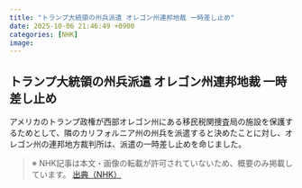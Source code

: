 ```yaml
---
title: "トランプ大統領の州兵派遣 オレゴン州連邦地裁 一時差し止め"
date: 2025-10-06 21:46:49 +0900
categories: [NHK]
image: 
---
```

## トランプ大統領の州兵派遣 オレゴン州連邦地裁 一時差し止め

アメリカのトランプ政権が西部オレゴン州にある移民税関捜査局の施設を保護するためとして、隣のカリフォルニア州の州兵を派遣すると決めたことに対し、オレゴン州の連邦地方裁判所は、派遣の一時差し止めを命じました。

> ※ NHK記事は本文・画像の転載が許可されていないため、概要のみ掲載しています。
[出典（NHK）](http://www3.nhk.or.jp/news/html/20251007/k10014942951000.html)
